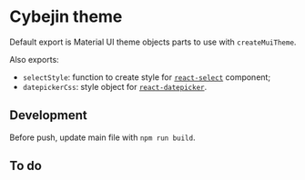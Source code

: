 # Cybejin theme

Default export is Material UI theme objects parts to use with `createMuiTheme`.

Also exports:
- `selectStyle`: function to create style for [`react-select`](https://react-select.com/styles) component;
- `datepickerCss`: style object for [`react-datepicker`](https://reactdatepicker.com/).

## Development

Before push, update main file with `npm run build`.

## To do
